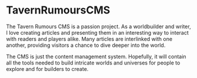 # TavernRumoursCMS
The Tavern Rumours CMS is a passion project. As a worldbuilder and writer, I love creating articles and presenting them in an interesting way to interact with readers and players alike. Many articles are interlinked with one another, providing visitors a chance to dive deeper into the world.

The CMS is just the content management system. Hopefully, it will contain all the tools needed to build intricate worlds and universes for people to explore and for builders to create.
